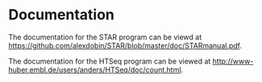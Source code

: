 # Documentation
The documentation for the STAR program can be viewd at https://github.com/alexdobin/STAR/blob/master/doc/STARmanual.pdf. 

The documentation for the HTSeq program can be viewed at http://www-huber.embl.de/users/anders/HTSeq/doc/count.html.
